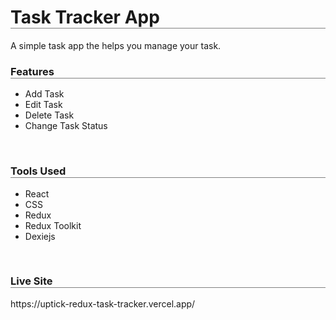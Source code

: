<h1 style="border-bottom: 1px solid gray;">Task Tracker App</h1>

<p>A simple task app the helps you manage your task.</p>

<h3 style="border-bottom: 1px solid gray;">Features</h3>

<ul>
  <li>Add Task</li>
  <li>Edit Task</li>
  <li>Delete Task</li>
  <li>Change Task Status</li>
</ul>


</br>

<h3 style="border-bottom: 1px solid gray;">Tools Used</h3>

<ul>
  <li>React</li>
  <li>CSS</li>
  <li>Redux</li>
  <li>Redux Toolkit</li>
  <li>Dexiejs</li>
</ul>

</br>

<h3 style="border-bottom: 1px solid gray;">Live Site</h3>
https://uptick-redux-task-tracker.vercel.app/



 
